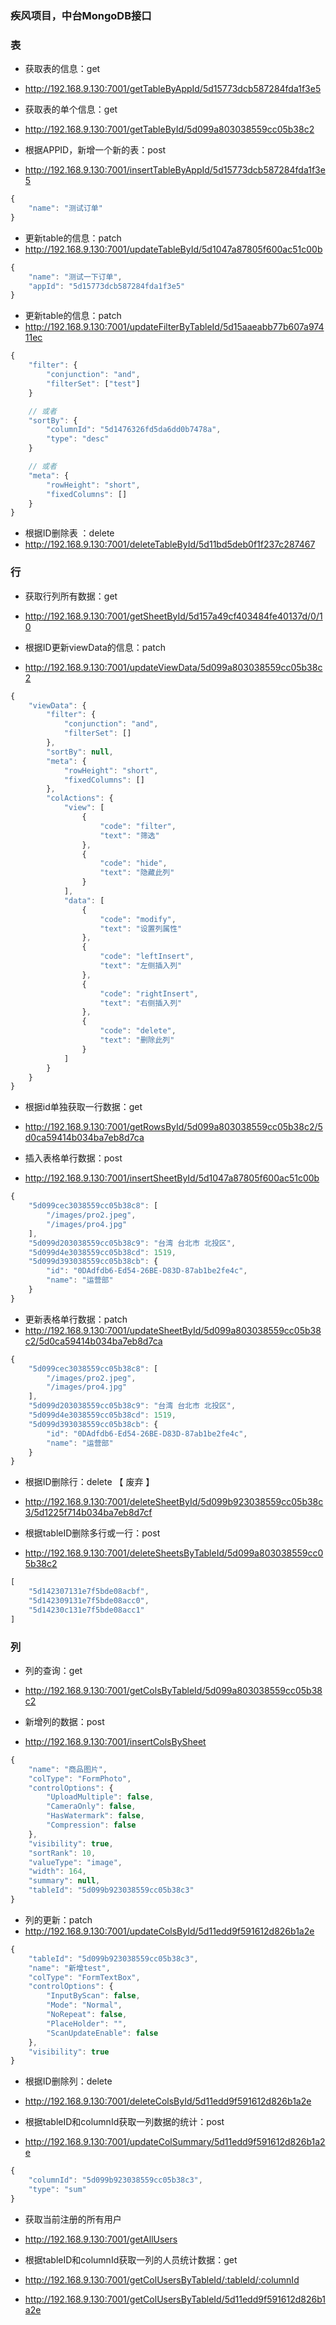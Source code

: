 ### 疾风项目，中台MongoDB接口

### 表
- 获取表的信息：get
- http://192.168.9.130:7001/getTableByAppId/5d15773dcb587284fda1f3e5

- 获取表的单个信息：get
- http://192.168.9.130:7001/getTableById/5d099a803038559cc05b38c2

- 根据APPID，新增一个新的表：post
- http://192.168.9.130:7001/insertTableByAppId/5d15773dcb587284fda1f3e5
``` javascript
{
    "name": "测试订单"
}
```

- 更新table的信息：patch
- http://192.168.9.130:7001/updateTableById/5d1047a87805f600ac51c00b
``` javascript
{
    "name": "测试一下订单",
    "appId": "5d15773dcb587284fda1f3e5"
}
```

- 更新table的信息：patch
- http://192.168.9.130:7001/updateFilterByTableId/5d15aaeabb77b607a97411ec
``` javascript
{
    "filter": {
        "conjunction": "and",
        "filterSet": ["test"]
    }

    // 或者
    "sortBy": {
        "columnId": "5d1476326fd5da6dd0b7478a",
        "type": "desc"
    }

    // 或者
    "meta": {
        "rowHeight": "short",
        "fixedColumns": []
    }
}
```

- 根据ID删除表 ：delete
- http://192.168.9.130:7001/deleteTableById/5d11bd5deb0f1f237c287467

### 行
- 获取行列所有数据：get
- http://192.168.9.130:7001/getSheetById/5d157a49cf403484fe40137d/0/10

- 根据ID更新viewData的信息：patch
- http://192.168.9.130:7001/updateViewData/5d099a803038559cc05b38c2
``` javascript
{
    "viewData": {
        "filter": {
            "conjunction": "and",
            "filterSet": []
        },
        "sortBy": null,
        "meta": {
            "rowHeight": "short",
            "fixedColumns": []
        },
        "colActions": {
            "view": [
                {
                    "code": "filter",
                    "text": "筛选"
                },
                {
                    "code": "hide",
                    "text": "隐藏此列"
                }
            ],
            "data": [
                {
                    "code": "modify",
                    "text": "设置列属性"
                },
                {
                    "code": "leftInsert",
                    "text": "左侧插入列"
                },
                {
                    "code": "rightInsert",
                    "text": "右侧插入列"
                },
                {
                    "code": "delete",
                    "text": "删除此列"
                }
            ]
        }
    }
}
```

- 根据id单独获取一行数据：get
- http://192.168.9.130:7001/getRowsById/5d099a803038559cc05b38c2/5d0ca59414b034ba7eb8d7ca

- 插入表格单行数据：post
- http://192.168.9.130:7001/insertSheetById/5d1047a87805f600ac51c00b
``` javascript
{
    "5d099cec3038559cc05b38c8": [
        "/images/pro2.jpeg",
        "/images/pro4.jpg"
    ],
    "5d099d203038559cc05b38c9": "台湾 台北市 北投区",
    "5d099d4e3038559cc05b38cd": 1519,
    "5d099d393038559cc05b38cb": {
        "id": "0DAdfdb6-Ed54-26BE-D83D-87ab1be2fe4c",
        "name": "运营部"
    }
}
```

- 更新表格单行数据：patch
- http://192.168.9.130:7001/updateSheetById/5d099a803038559cc05b38c2/5d0ca59414b034ba7eb8d7ca
``` javascript
{
    "5d099cec3038559cc05b38c8": [
        "/images/pro2.jpeg",
        "/images/pro4.jpg"
    ],
    "5d099d203038559cc05b38c9": "台湾 台北市 北投区",
    "5d099d4e3038559cc05b38cd": 1519,
    "5d099d393038559cc05b38cb": {
        "id": "0DAdfdb6-Ed54-26BE-D83D-87ab1be2fe4c",
        "name": "运营部"
    }
}
```

- 根据ID删除行：delete 【 废弃 】
- http://192.168.9.130:7001/deleteSheetById/5d099b923038559cc05b38c3/5d1225f714b034ba7eb8d7cf

- 根据tableID删除多行或一行：post
- http://192.168.9.130:7001/deleteSheetsByTableId/5d099a803038559cc05b38c2
``` javascript
[
    "5d142307131e7f5bde08acbf",
    "5d142309131e7f5bde08acc0",
    "5d14230c131e7f5bde08acc1"
]
```

### 列
- 列的查询：get
- http://192.168.9.130:7001/getColsByTableId/5d099a803038559cc05b38c2

- 新增列的数据：post
- http://192.168.9.130:7001/insertColsBySheet
``` javascript
{
    "name": "商品图片",
    "colType": "FormPhoto",
    "controlOptions": {
        "UploadMultiple": false,
        "CameraOnly": false,
        "HasWatermark": false,
        "Compression": false
    },
    "visibility": true,
    "sortRank": 10,
    "valueType": "image",
    "width": 164,
    "summary": null,
    "tableId": "5d099b923038559cc05b38c3"
}
```

- 列的更新：patch
- http://192.168.9.130:7001/updateColsById/5d11edd9f591612d826b1a2e
``` javascript
{
    "tableId": "5d099b923038559cc05b38c3",
    "name": "新增test",
    "colType": "FormTextBox",
    "controlOptions": {
        "InputByScan": false,
        "Mode": "Normal",
        "NoRepeat": false,
        "PlaceHolder": "",
        "ScanUpdateEnable": false
    },
    "visibility": true
}
```

- 根据ID删除列：delete
- http://192.168.9.130:7001/deleteColsById/5d11edd9f591612d826b1a2e


- 根据tableID和columnId获取一列数据的统计：post
- http://192.168.9.130:7001/updateColSummary/5d11edd9f591612d826b1a2e
``` javascript
{
    "columnId": "5d099b923038559cc05b38c3",
    "type": "sum"
}
```

- 获取当前注册的所有用户
- http://192.168.9.130:7001/getAllUsers

- 根据tableID和columnId获取一列的人员统计数据：get
- http://192.168.9.130:7001/getColUsersByTableId/:tableId/:columnId
- http://192.168.9.130:7001/getColUsersByTableId/5d11edd9f591612d826b1a2e
